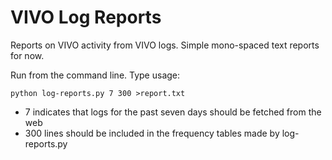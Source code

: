 # VIVO Log Reports

Reports on VIVO activity from VIVO logs.  Simple mono-spaced text reports for now.

Run from the command line. Type usage:

    python log-reports.py 7 300 >report.txt

* 7 indicates that logs for the past seven days should be fetched from the web
* 300 lines should be included in the frequency tables made by log-reports.py